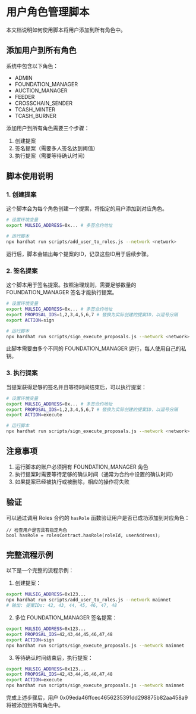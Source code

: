 # 用户角色管理脚本

本文档说明如何使用脚本将用户添加到所有角色中。

## 添加用户到所有角色

系统中包含以下角色：
- ADMIN
- FOUNDATION_MANAGER
- AUCTION_MANAGER
- FEEDER
- CROSSCHAIN_SENDER
- TCASH_MINTER
- TCASH_BURNER

添加用户到所有角色需要三个步骤：
1. 创建提案
2. 签名提案（需要多人签名达到阈值）
3. 执行提案（需要等待确认时间）

## 脚本使用说明

### 1. 创建提案

这个脚本会为每个角色创建一个提案，将指定的用户添加到对应角色。

```bash
# 设置环境变量
export MULSIG_ADDRESS=0x... # 多签合约地址

# 运行脚本
npx hardhat run scripts/add_user_to_roles.js --network <network>
```

运行后，脚本会输出每个提案的ID，记录这些ID用于后续步骤。

### 2. 签名提案

这个脚本用于签名提案。按照治理规则，需要足够数量的 FOUNDATION_MANAGER 签名才能执行提案。

```bash
# 设置环境变量
export MULSIG_ADDRESS=0x... # 多签合约地址
export PROPOSAL_IDS=1,2,3,4,5,6,7 # 替换为实际创建的提案ID，以逗号分隔
export ACTION=sign

# 运行脚本
npx hardhat run scripts/sign_execute_proposals.js --network <network>
```

此脚本需要由多个不同的 FOUNDATION_MANAGER 运行，每人使用自己的私钥。

### 3. 执行提案

当提案获得足够的签名并且等待时间结束后，可以执行提案：

```bash
# 设置环境变量
export MULSIG_ADDRESS=0x... # 多签合约地址
export PROPOSAL_IDS=1,2,3,4,5,6,7 # 替换为实际创建的提案ID，以逗号分隔
export ACTION=execute

# 运行脚本
npx hardhat run scripts/sign_execute_proposals.js --network <network>
```

## 注意事项

1. 运行脚本的账户必须拥有 FOUNDATION_MANAGER 角色
2. 执行提案时需要等待足够的确认时间（通常为合约中设置的确认时间）
3. 如果提案已经被执行或被删除，相应的操作将失败

## 验证

可以通过调用 Roles 合约的 `hasRole` 函数验证用户是否已成功添加到对应角色：

```solidity
// 检查用户是否具有指定角色
bool hasRole = rolesContract.hasRole(roleId, userAddress);
```

## 完整流程示例

以下是一个完整的流程示例：

1. 创建提案：
```bash
export MULSIG_ADDRESS=0x123...
npx hardhat run scripts/add_user_to_roles.js --network mainnet
# 输出: 提案IDs: 42, 43, 44, 45, 46, 47, 48
```

2. 多位 FOUNDATION_MANAGER 签名提案：
```bash
export MULSIG_ADDRESS=0x123...
export PROPOSAL_IDS=42,43,44,45,46,47,48
export ACTION=sign
npx hardhat run scripts/sign_execute_proposals.js --network mainnet
```

3. 等待确认时间结束后，执行提案：
```bash
export MULSIG_ADDRESS=0x123...
export PROPOSAL_IDS=42,43,44,45,46,47,48
export ACTION=execute
npx hardhat run scripts/sign_execute_proposals.js --network mainnet
```

完成上述步骤后，用户 0x09eda46ffcec4656235391dd298875b82aa458a9 将被添加到所有角色中。 